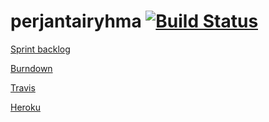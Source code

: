# perjantairyhma [![Build Status](https://travis-ci.org/kalekale/perjantairyhma.svg)](https://travis-ci.org/kalekale/perjantairyhma)

[Sprint backlog](https://docs.google.com/spreadsheets/d/1gxW_Hg_WwCgIQfT8BQwyhtdaj4JRK95bNn6m4OD9ARM/edit#gid=0)

[Burndown](https://docs.google.com/spreadsheets/d/1gxW_Hg_WwCgIQfT8BQwyhtdaj4JRK95bNn6m4OD9ARM/edit#gid=948331566)

[Travis](https://travis-ci.org/kalekale/perjantairyhma)

[Heroku](http://perjantairyhma.herokuapp.com/#/)
